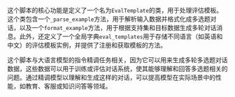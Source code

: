 这个脚本的核心功能是定义了一个名为`EvalTemplate`的类，用于处理评估模板。这个类包含一个`_parse_example`方法，用于解析输入数据并格式化成多选题对话，以及一个`format_example`方法，用于根据支持集和目标数据生成多轮对话消息。此外，还定义了一个全局字典`eval_templates`用于存储不同语言（如英语和中文）的评估模板实例，并提供了注册和获取模板的方法。

这个脚本与大语言模型的指令精调任务相关，因为它可以用来生成多轮多选题对话数据，这些数据可以用于训练或评估对话系统，使其能够理解和回答多选题相关的问题。通过精调模型以理解和生成这样的对话，可以提高模型在实际场景中的性能，如教育、客服或知识问答等领域。
